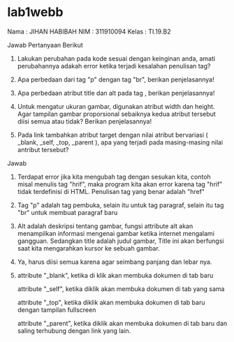 # lab1webb
Nama : JIHAN HABIBAH
NIM : 311910094
Kelas : TI.19.B2

Jawab Pertanyaan Berikut

1. Lakukan perubahan pada kode sesuai dengan keinginan anda, amati perubahannya adakah error ketika terjadi kesalahan penulisan tag?

2. Apa perbedaan dari tag "p" dengan tag "br", berikan penjelasannya!

3. Apa perbedaan atribut title dan alt pada tag , berikan penjelasannya!

4. Untuk mengatur ukuran gambar, digunakan atribut width dan height. Agar tampilan gambar proporsional sebaiknya kedua atribut tersebut diisi semua atau tidak? Berikan penjelasannya!

5. Pada link tambahkan atribut target dengan nilai atribut bervariasi ( _blank, _self, _top, _parent ), apa yang terjadi pada masing-masing nilai antribut tersebut?

Jawab

1. Terdapat error jika kita mengubah tag dengan sesukan kita, contoh misal menulis tag "hrif", maka program kita akan error karena tag "hrif" tidak terdefinisi di HTML. Penulisan tag yang benar adalah "href"

2. Tag "p" adalah tag pembuka, selain itu untuk tag paragraf, selain itu tag "br" untuk membuat paragraf baru

3. Alt adalah deskripsi tentang gambar, fungsi attribute alt akan menampilkan informasi mengenai gambar ketika internet mengalami gangguan. Sedangkan title adalah judul gambar, Title ini akan berfungsi saat kita mengarahkan kursor ke sebuah gambar.

4. Ya, harus diisi semua karena agar seimbang panjang dan lebar nya.

5. attribute "_blank", ketika di klik akan membuka dokumen di tab baru

   attribute "_self", ketika diklik akan membuka dokumen di tab yang sama

   attribute "_top", ketika diklik akan membuka dokumen di tab baru dengan tampilan fullscreen

   attribute "_parent", ketika diklik akan membuka dokumen di tab baru dan saling terhubung dengan link yang lain.
